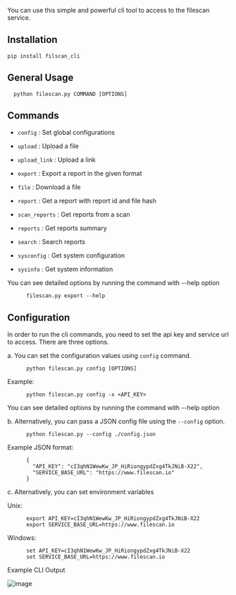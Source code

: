 
You can use this simple and powerful cli tool to access to the filescan service.

## Installation

  `pip install filscan_cli`

## General Usage

```
  python filescan.py COMMAND [OPTIONS]
```

## Commands

-  `config`
  : Set global configurations

-  `upload`
  : Upload a file

-  `upload_link`
  : Upload a link

-  `export`
  : Export a report in the given format

-  `file`
  : Download a file

-  `report`
  : Get a report with report id and file hash

-  `scan_reports`
  : Get reports from a scan

-  `reports`
  : Get reports summary

-  `search`
  : Search reports

-  `sysconfig`
  : Get system configuration

-  `sysinfo`
  : Get system information

You can see detailed options by running the command with --help option

```
      filescan.py export --help
```

## Configuration

In order to run the cli commands, you need to set the api key and service url to access. There are three options.

a. You can set the configuration values using `config` command.
```
      python filescan.py config [OPTIONS]
```

Example:

```
      python filescan.py config -x <API_KEY>
```

You can see detailed options by running the command with --help option

b. Alternatively, you can pass a JSON config file using the `--config` option.

```
      python filescan.py --config ./config.json
```

Example JSON format:

```
      {
        "API_KEY": "cI3qhN1WewKw_JP_HiRiongypdZxg4TkJNiB-X22",
        "SERVICE_BASE_URL": "https://www.filescan.io"
      }
```

c. Alternatively, you can set environment variables

Unix:
```
      export API_KEY=cI3qhN1WewKw_JP_HiRiongypdZxg4TkJNiB-X22
      export SERVICE_BASE_URL=https://www.filescan.io
```

Windows:
```
      set API_KEY=cI3qhN1WewKw_JP_HiRiongypdZxg4TkJNiB-X22
      set SERVICE_BASE_URL=https://www.filescan.io
```

Example CLI Output

![image](https://user-images.githubusercontent.com/20181242/159781500-e59f6b57-e533-4f35-906a-f216a09620be.png)
